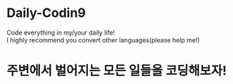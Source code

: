 # Daily-Codin9
Code everything in my/your daily life!<br>
I highly recommend you convert other languages(please help me!)

# 주변에서 벌어지는 모든 일들을 코딩해보자!
